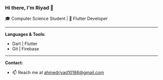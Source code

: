### Hi there, I'm Riyad 👋

🎓 Computer Science Student | 📱 Flutter Developer 

---

**Languages & Tools:**
- Dart | Flutter
- Git | Firebase

---

**Contact:**
- 📫 Reach me at ahmedriyad10186@gmail.com


